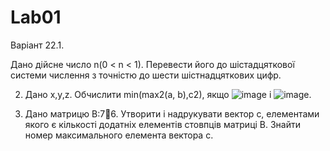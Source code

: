 # Lab01

Варіант 22.1.

Дано дійсне число n(0 < n < 1). Перевести його до шістадцяткової системи числення з точністю до шести шістнадцяткових цифр.

2. Дано x,y,z. Обчислити min(max2(a, b),c2), якщо ![image](https://user-images.githubusercontent.com/99320783/220399348-8b043248-7177-448b-a9af-f13cd7c5289f.png) і
![image](https://user-images.githubusercontent.com/99320783/220399503-32b67526-5dff-4ee6-9bea-4a512a02c522.png).

3. Дано матрицю B:76. Утворити і надрукувати вектор c, елементами якого є кількості додатніх елементів стовпців матриці B. Знайти номер максимального
елемента вектора c.
